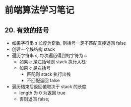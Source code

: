 # 前端算法学习笔记

## 20. 有效的括号

-   如果字符串 s 长度为奇数, 则括号一定不匹配直接返回 false
-   创建一个栈结构 stack
-   遍历字符串 s, 每次遍历得到的字符为 c
    -   如果 c 是左括号则 stack 执行入栈
    -   如果 c 是右括号
        -   匹配则 stack 执行出栈
        -   不匹配返回 false
-   遍历结束后返回值取决于 stack 的长度
    -   length 为 0 为返回 true
    -   否则返回 false;
